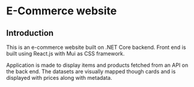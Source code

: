 # E-Commerce website
## Introduction
This is an e-commerce website built on .NET Core backend.
Front end is built using React.js with Mui as CSS framework.

Application is made to display items and products fetched from an API on the back end. The datasets are visually mapped though cards and is displayed with prices along with metadata.
